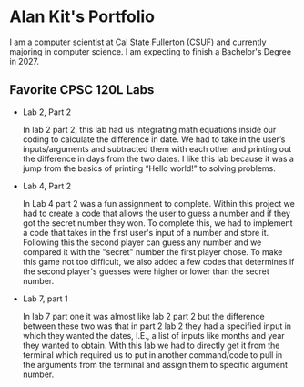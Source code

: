 # Alan Kit's Portfolio
I am a computer scientist at Cal State Fullerton (CSUF) and currently majoring in computer science. I am expecting to finish a Bachelor's Degree in 2027.

## Favorite CPSC 120L Labs

* Lab 2, Part 2

  In lab 2 part 2, this lab had us integrating math equations inside our coding to calculate the difference in date. We had to take in the user’s inputs/arguments and subtracted them with each other and printing out the difference in days from the two dates. I like this lab because it was a jump from the basics of printing “Hello world!” to solving problems. 

* Lab 4, Part 2

  In Lab 4 part 2 was a fun assignment to complete. Within this project we had to create a code that allows the user to guess a number and if they got the secret number they won. To complete this, we had to implement a code that takes in the first user's input of a number and store it. Following this the second player can guess any number and we compared it with the "secret" number the first player chose. To make this game not too difficult, we also added a few codes that determines if the second player's guesses were higher or lower than the secret number. 

* Lab 7, part 1

  In lab 7 part one it was almost like lab 2 part 2 but the difference between these two was that in part 2 lab 2 they had a specified input in which they wanted the dates, I.E., a list of inputs like months and year they wanted to obtain. With this lab we had to directly get it from the terminal which required us to put in another command/code to pull in the arguments from the terminal and assign them to specific argument number. 
